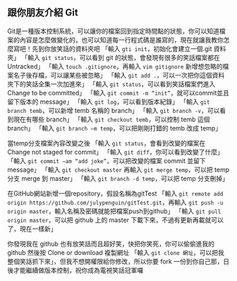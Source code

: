 ## 跟你朋友介紹 Git

Git是一種版本控制系統，可以讓你的檔案回到指定時間點的狀態，你可以知道檔案的內容是怎麼做變化的，也可以知道每一行程式碼是誰寫的，現在就讓我教你怎麼寫吧！先到你放笑話的資料夾吧
  「輸入 `gti init`，初始化會建立一個.git 資料夾」
  「輸入 `git status`，可以看到 git 的狀態，會發現有很多的笑話檔案都在Untracked」
  「輸入 `touch .gitignore`，再輸入 `vim gitignore` 新增想忽略的檔案名子後存檔，可以讓某些被忽略」
  「輸入 `git add .`，可以一次把你這個資料夾下的笑話全集一次加進來」
  「輸入 `git status`，可以看到笑話檔案們進入 Change to be committed」
  「輸入 `git commit -m “init”`，就可以commit並且留下版本的 message」
  「輸入 `git log`，可以看到版本紀錄」
  「輸入 `git branch temb`，可以新增 temb 名稱的 branch」
  「輸入 `git branch -v`，可以看到現在有哪些 branch」
  「輸入 `git checkout temb`，可以控制 temb 這個 branch」
  「輸入 `git branch –m temp`，可以把剛剛打錯的 temb 改成 temp」

當temp分支檔案內容改變之後
  「輸入 `git status`，會看到改變的檔案在 Change not staged for commit」
  「輸入 `git diff`，你可以看到改變了什麼」
  「輸入 `git commit –am “add joke”`，可以把改變的檔案 commit 並留下 message」
  「輸入 `git checkout master` 再輸入 `git merge temp`，可以把 temp 分支 merge 到 master」
  「輸入 `git branch -d temp`，可以把 temp 分支刪掉」

在GitHub網站新增一個repository，假設名稱為gitTest
  「輸入 `git remote add origin https://github.com/julypenguin/gitTest.git`，再輸入 `git push -u origin master`，輸入名稱及密碼就能把檔案push到github」
  「輸入 `git pull origin master`，可以把 github 上的 master 下載下來，不過有更新再載就可以了，現在一樣新」

你發現我在 github 也有放笑話而且超好笑，快把你笑死，你可以偷偷進我的 github 然後按 Clone or download 複製網址
  「輸入 `git clone 網址`，可以把我整個笑話抓下來」，但我不想開權限給你修改，所以你要 fork 一份到你自己那，日後才能繼續做版本控制，祝你成為電視笑話冠軍囉

